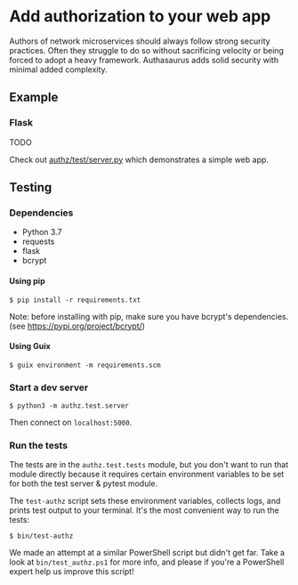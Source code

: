# Add authorization to your web app

Authors of network microservices should always follow strong security practices.
Often they struggle to do so without sacrificing velocity or being forced to
adopt a heavy framework. Authasaurus adds solid security with minimal added
complexity.

## Example

### Flask

TODO

Check out [authz/test/server.py](authz/test/server.py) which demonstrates a
simple web app.

## Testing

### Dependencies

- Python 3.7
- requests
- flask
- bcrypt

#### Using pip

```sh-session
$ pip install -r requirements.txt
```

Note: before installing with pip, make sure you have bcrypt's dependencies. (see
https://pypi.org/project/bcrypt/)

#### Using Guix

```sh-session
$ guix environment -m requirements.scm
```

### Start a dev server

```sh-session
$ python3 -m authz.test.server
```

Then connect on `localhost:5000`.

### Run the tests

The tests are in the `authz.test.tests` module, but you don't want to run that
module directly because it requires certain environment variables to be set for
both the test server & pytest module.

The `test-authz` script sets these environment variables, collects logs, and
prints test output to your terminal. It's the most convenient way to run the
tests:

```sh-session
$ bin/test-authz
```

We made an attempt at a similar PowerShell script but didn't get far. Take a
look at `bin/test_authz.ps1` for more info, and please if you're a PowerShell
expert help us improve this script!
